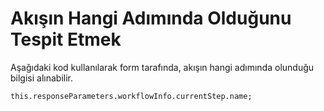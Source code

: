 # Akışın Hangi Adımında Olduğunu Tespit Etmek

Aşağıdaki kod kullanılarak form tarafında, akışın hangi adımında olunduğu bilgisi alınabilir.

	this.responseParameters.workflowInfo.currentStep.name;
